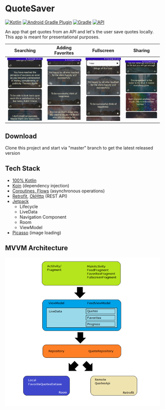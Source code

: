 # QuoteSaver
[![Kotlin](https://badgen.net/badge/Kotlin/1.4.21/purple)](https://kotlinlang.org/)
[![Android Gradle Plugin](https://badgen.net/badge/AGP/4.1.1/yellow)](https://developer.android.com/studio/releases/gradle-plugin)
[![Gradle](https://badgen.net/badge/Gradle/6.5/blue)](https://gradle.org)
[![API](https://badgen.net/badge/API/21+/green)](https://android-arsenal.com/api?level=21#l21)

An app that get quotes from an API and let's the user save quotes locally.
This app is meant for presentational purposes.

Searching|Adding Favorites|Fullscreen|Sharing
------------ | ------------- | -------------  | -------------  
![Search](Readme%20Images/search.gif)|![Favorites](Readme%20Images/favorites.gif)|![Fullscreen](Readme%20Images/fullscreen.gif)|![Fullscreen](Readme%20Images/share.gif)

## Download
Clone this project and start via "master" branch to get the latest released version



## Tech Stack
- [100% Kotlin](https://kotlinlang.org/)
- [Koin](https://github.com/InsertKoinIO/koin) (dependency injection)
- [Coroutines, Flows](https://developer.android.com/kotlin/coroutines) (asynchronous operations)
- [Retrofit](https://square.github.io/retrofit/), [OkHttp](https://square.github.io/okhttp/) (REST API)
- [Jetpack](https://developer.android.com/jetpack)
  - Lifecycle
  - LiveData
  - Navigation Component
  - Room
  - ViewModel
- [Picasso](https://square.github.io/picasso/) (image loading)

## MVVM Architecture
![MVVM](Readme%20Images/schema.png)
